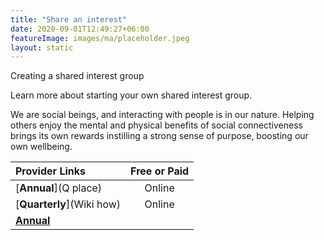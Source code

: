 ```yaml
---
title: "Share an interest"
date: 2020-09-01T12:49:27+06:00
featureImage: images/ma/placeholder.jpeg
layout: static
---
```


Creating a shared interest group

Learn more about starting your own shared interest group.

We are social beings, and interacting with people is in our nature. Helping others enjoy the mental and physical benefits of social connectiveness brings its own rewards instilling a strong sense of purpose, boosting our own wellbeing.

| Provider Links      | Free or Paid  |  
| :-----------          | :--------------:      |  
| [**Annual**](Q place) | Online | 
| [**Quarterly**](Wiki how) | Online | 
| [**Annual**]() |  | 
  

<br/><br/>






